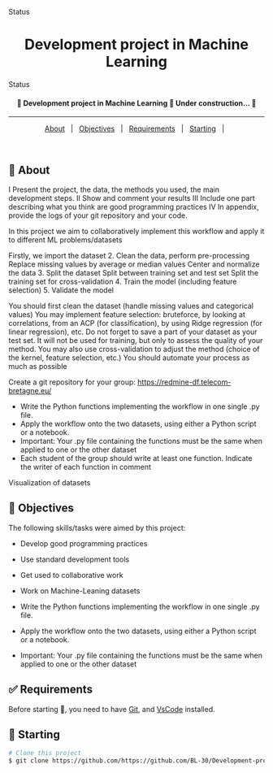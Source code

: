 Status

<h1 align="center">Development project in Machine Learning</h1>

Status

<h4 align="center">
	🚧 Development project in Machine Learning 🚀 Under construction...  🚧
</h4>

<hr>

<p align="center">
  <a href="#dart-about">About</a> &#xa0; | &#xa0; 
  <a href="#rocket-Objectives">Objectives</a> &#xa0; | &#xa0;
  <a href="#white_check_mark-requirements">Requirements</a> &#xa0; | &#xa0;
  <a href="#checkered_flag-starting">Starting</a> &#xa0; | &#xa0;
</p>

<br>

## :dart: About
I Present the project, the data, the methods you used, the main
development steps.
II Show and comment your results
III Include one part describing what you think are good
programming practices
IV In appendix, provide the logs of your git repository and your
code.

In this project we aim to collaboratively implement this workflow and apply it to different ML problems/datasets

Firstly, we import the dataset
2. Clean the data, perform pre-processing
Replace missing values by average or median values
Center and normalize the data
3. Split the dataset
Split between training set and test set
Split the training set for cross-validation
4. Train the model (including feature selection)
5. Validate the model

You should first clean the dataset (handle missing values and
categorical values)
You may implement feature selection: bruteforce, by looking
at correlations, from an ACP (for classification), by using
Ridge regression (for linear regression), etc.
Do not forget to save a part of your dataset as your test set.
It will not be used for training, but only to assess the quality
of your method.
You may also use cross-validation to adjust the method
(choice of the kernel, feature selection, etc.)
You should automate your process as much as possible

Create a git repository for your group: https://redmine-df.telecom-bretagne.eu/
- Write the Python functions implementing the workflow in one
single .py file.
- Apply the workflow onto the two datasets, using either a Python script or a notebook.
- Important: Your .py file containing the functions must be the same when applied to one or the other dataset
- Each student of the group should write at least one function.
Indicate the writer of each function in comment

Visualization of datasets

## :rocket: Objectives

The following skills/tasks were aimed by this project:

-  Develop good programming practices
-  Use standard development tools
-  Get used to collaborative work
-  Work on Machine-Leaning datasets

- Write the Python functions implementing the workflow in one single .py file.
- Apply the workflow onto the two datasets, using either a Python script or a notebook.
- Important: Your .py file containing the functions must be the same when applied to one or the other dataset

## :white_check_mark: Requirements

Before starting :checkered_flag:, you need to have [Git](https://git-scm.com), and [VsCode](https://code.visualstudio.com/) installed.

## :checkered_flag: Starting

```bash
# Clone this project
$ git clone https://github.com/https://github.com/BL-30/Development-project-in-Machine-Learning

```
